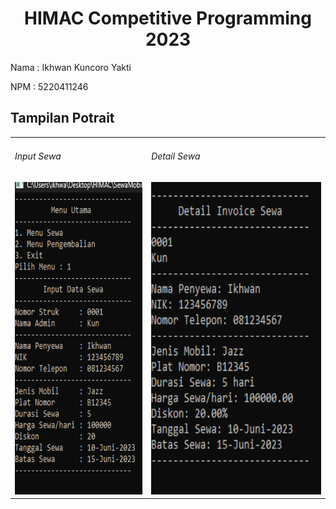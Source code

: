 <div align="center">
  <h1>HIMAC Competitive Programming 2023</h1>
</div>

<p>Nama : Ikhwan Kuncoro Yakti</p>
<p>NPM  : 5220411246 </p>

<h2>Tampilan Potrait</h2>
<div align="center">
  <table>
    <tr>
      <td>
        <h6>Input Sewa</h6>
        <img height="500em" src="HIMAC/Demo/input_sewa.png"/>
      </td>
      <td>
        <h6>Detail Sewa</h6>
        <img height="500em" src="HIMAC/Demo/detail_invoice.png"/>
      </td>
    </tr>
  </table>
</div>
